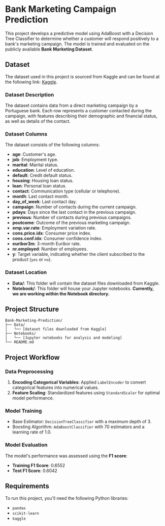# Bank Marketing Campaign Prediction

This project develops a predictive model using AdaBoost with a Decision Tree Classifier to determine whether a customer will respond positively to a bank's marketing campaign. The model is trained and evaluated on the publicly available **Bank Marketing Dataset**.

## Dataset

The dataset used in this project is sourced from Kaggle and can be found at the following link: [Kaggle](https://www.kaggle.com/datasets/henriqueyamahata/bank-marketing).

### Dataset Description

The dataset contains data from a direct marketing campaign by a Portuguese bank. Each row represents a customer contacted during the campaign, with features describing their demographic and financial status, as well as details of the contact.

### Dataset Columns

The dataset consists of the following columns:
- **age**: Customer's age.
- **job**: Employment type.
- **marital**: Marital status.
- **education**: Level of education.
- **default**: Credit default status.
- **housing**: Housing loan status.
- **loan**: Personal loan status.
- **contact**: Communication type (cellular or telephone).
- **month**: Last contact month.
- **day_of_week**: Last contact day.
- **campaign**: Number of contacts during the current campaign.
- **pdays**: Days since the last contact in the previous campaign.
- **previous**: Number of contacts during previous campaigns.
- **poutcome**: Outcome of the previous marketing campaign.
- **emp.var.rate**: Employment variation rate.
- **cons.price.idx**: Consumer price index.
- **cons.conf.idx**: Consumer confidence index.
- **euribor3m**: 3-month Euribor rate.
- **nr.employed**: Number of employees.
- **y**: Target variable, indicating whether the client subscribed to the product (`yes` or `no`).


### Dataset Location

- **Data/**: This folder will contain the dataset files downloaded from Kaggle.
- **Notebook/**: This folder will house your Jupyter notebooks. **Currently, we are working within the Notebook directory.**

## Project Structure

```plaintext
Bank-Marketing-Prediction/
├── Data/
│   └── [dataset files downloaded from Kaggle]
├── Notebooks/
│   └── [Jupyter notebooks for analysis and modeling]
└── README.md
```


## Project Workflow

### Data Preprocessing
1. **Encoding Categorical Variables**: Applied `LabelEncoder` to convert categorical features into numerical values.
2. **Feature Scaling**: Standardized features using `StandardScaler` for optimal model performance.

### Model Training
- Base Estimator: `DecisionTreeClassifier` with a maximum depth of 3.
- Boosting Algorithm: `AdaBoostClassifier` with 70 estimators and a learning rate of 1.0.

### Model Evaluation
The model's performance was assessed using the **F1 score**:
- **Training F1 Score**: 0.6552
- **Test F1 Score**: 0.6042

## Requirements

To run this project, you'll need the following Python libraries:
- `pandas`
- `scikit-learn`
- `kaggle`
